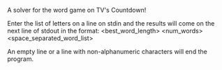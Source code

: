 A solver for the word game on TV's Countdown!

Enter the list of letters on a line on stdin and the results will come on the next line of stdout in the format:
<best_word_length> <num_words> <space_separated_word_list>

An empty line or a line with non-alphanumeric characters will end the program.
